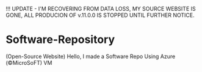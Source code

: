 !!! UPDATE - I'M RECOVERING FROM DATA LOSS, MY SOURCE WEBSITE IS GONE, ALL PRODUCION OF v.11.0.0 IS STOPPED UNTIL FURTHER NOTICE.
# Software-Repository
(Open-Source Website)
Hello, I made a Software Repo Using Azure (©️MicroSoFT) VM
